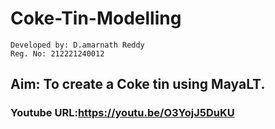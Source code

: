 # Coke-Tin-Modelling
```
Developed by: D.amarnath Reddy
Reg. No: 212221240012
```
## Aim: To create a Coke tin using MayaLT.

### Youtube URL:https://youtu.be/O3YojJ5DuKU

